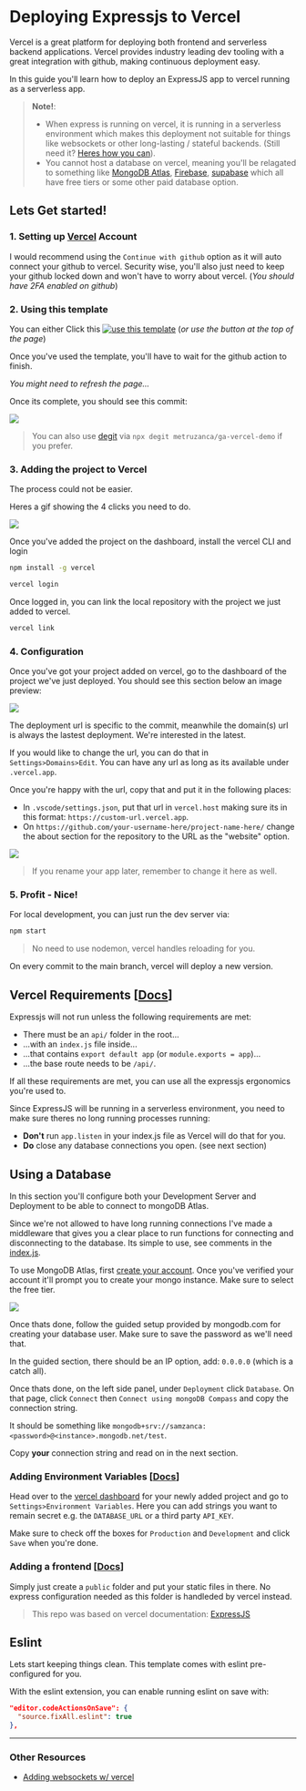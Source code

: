 # Deploying Expressjs to Vercel
Vercel is a great platform for deploying both frontend and serverless backend applications. Vercel provides industry leading dev tooling with a great integration with github, making continuous deployment easy.

In this guide you'll learn how to deploy an ExpressJS app to vercel running as a serverless app.

> **Note!**:
> - When express is running on vercel, it is running in a serverless environment which makes this deployment not suitable for things like websockets or other long-lasting / stateful backends. (Still need it? [Heres how you can][v-realtime]).
> - You cannot host a database on vercel, meaning you'll be relagated to something like [MongoDB Atlas][mongodb-atlas], [Firebase][firebase], [supabase][supabase] which all have free tiers or some other paid database option.

## Lets Get started!

### 1. Setting up [Vercel][v-signup] Account
I would recommend using the `Continue with github` option as it will auto connect your github to vercel. Security wise, you'll also just need to keep your github locked down and won't have to worry about vercel. (_You should have 2FA enabled on github_)

### 2. Using this template
You can either Click this [![use this template][template]][generate] (_or use the button at the top of the page_)

Once you've used the template, you'll have to wait for the github action to finish. 

_You might need to refresh the page..._

Once its complete, you should see this commit:

![](.github/assets/workflow-commit.png)

> You can also use [degit][degit] via `npx degit metruzanca/ga-vercel-demo` if you prefer.

### 3. Adding the project to Vercel
The process could not be easier.

Heres a gif showing the 4 clicks you need to do.

![](.github/assets/add-vercel-project.gif)

Once you've added the project on the dashboard, install the vercel CLI and login

```bash
npm install -g vercel
```

```bash
vercel login
```

Once logged in, you can link the local repository with the project we just added to vercel.

```bash
vercel link
```


### 4. Configuration
Once you've got your project added on vercel, go to the dashboard of the project we've just deployed. You should see this section below an image preview:

![](.github/assets/urls.png)

The deployment url is specific to the commit, meanwhile the domain(s) url is always the lastest deployment. We're interested in the latest.

If you would like to change the url, you can do that in `Settings>Domains>Edit`. You can have any url as long as its available under `.vercel.app`.

Once you're happy with the url, copy that and put it in the following places:

- In `.vscode/settings.json`, put that url in `vercel.host` making sure its in this format: `https://custom-url.vercel.app`.
- On `https://github.com/your-username-here/project-name-here/` change the about  section for the repository to the URL as the "website" option.

![](.github/assets/about-url.png)

> If you rename your app later, remember to change it here as well.


### 5. Profit - Nice!
For local development, you can just run the dev server via:

```bash
npm start
```

> No need to use nodemon, vercel handles reloading for you.


On every commit to the main branch, vercel will deploy a new version.

## Vercel Requirements [[Docs][v-express]]
Expressjs will not run unless the following requirements are met:
- There must be an `api/` folder in the root...
- ...with an `index.js` file inside...
- ...that contains `export default app` (or `module.exports = app`)...
- ...the base route needs to be `/api/`.

If all these requirements are met, you can use all the expressjs ergonomics you're used to.

Since ExpressJS will be running in a serverless environment, you need to make sure theres no long running processes running:
- **Don't** run `app.listen` in your index.js file as Vercel will do that for you. 
- **Do** close any database connections you open. (see next section)

## Using a Database
In this section you'll configure both your Development Server and Deployment to be able to connect to mongoDB Atlas.

Since we're not allowed to have long running connections I've made a middleware that gives you a clear place to run functions for connecting and disconnecting to the database. Its simple to use, see comments in the [index.js][cleanup-callback].

To use MongoDB Atlas, first [create your account][atlas-signup]. Once you've verified your account it'll prompt you to create your mongo instance. Make sure to select the free tier.

![](.github/assets/atlas.png)

Once thats done, follow the guided setup provided by mongodb.com for creating your database user. Make sure to save the password as we'll need that.

In the guided section, there should be an IP option, add: `0.0.0.0` (which is a catch all).

Once thats done, on the left side panel, under `Deployment` click `Database`. On that page, click `Connect` then `Connect using mongoDB Compass` and copy the connection string.

It should be something like `mongodb+srv://samzanca:<password>@<instance>.mongodb.net/test`.

Copy **your** connection string and read on in the next section.

### Adding Environment Variables [[Docs][v-env]]
Head over to the [vercel dashboard][v-dash] for your newly added project and go to `Settings>Environment Variables`. Here you can add strings you want to remain secret e.g. the `DATABASE_URL` or a third party `API_KEY`.

Make sure to check off the boxes for `Production` and `Development` and click `Save` when you're done.

### Adding a frontend [[Docs][v-frontend]]
Simply just create a `public` folder and put your static files in there. No express configuration needed as this folder is handleded by vercel instead.

> This repo was based on vercel documentation: [ExpressJS][v-express]

## Eslint
Lets start keeping things clean. This template comes with eslint pre-configured for you.

With the eslint extension, you can enable running eslint on save with:
```json
"editor.codeActionsOnSave": {
  "source.fixAll.eslint": true
},
```

---
### Other Resources
- [Adding websockets w/ vercel][v-realtime]

<!-- URLS -->

<!-- Free Database Options -->
[firebase]: https://firebase.google.com/
[supabase]: https://supabase.com/
[mongodb-atlas]: https://www.mongodb.com/atlas/database
[atlas-signup]: https://www.mongodb.com/cloud/atlas/register

<!-- Vercel -->
[v-signup]: https://vercel.com/signup
[v-express]: https://vercel.com/guides/using-express-with-vercel#standalone-express
[v-frontend]: https://vercel.com/guides/using-express-with-vercel#adding-a-public-directory
[v-realtime]: https://vercel.com/guides/publish-and-subscribe-to-realtime-data-on-vercel
[v-dash]: https://vercel.com/dashboard
[v-env]: https://vercel.com/docs/concepts/projects/environment-variables

<!-- Using this repo -->
[template]: https://custom-icon-badges.demolab.com/badge/-Use%20Template-238636?style=for-the-badge&logo=repo-template&logoColor=white
[generate]: https://github.com/metruzanca/ga-vercel-demo/generate
[degit]: https://github.com/Rich-Harris/degit

<!-- Other -->
[cleanup-callback]: https://github.com/metruzanca/ga-vercel-demo/blob/main/api/index.js#L13-L15
